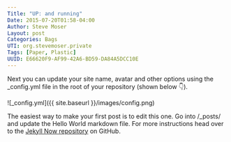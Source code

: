 ```yaml
---
Title: "UP: and running"
Date: 2015-07-20T01:58-04:00
Author: Steve Moser
Layout: post
Categories: Bags
UTI: org.stevemoser.private
Tags: [Paper, Plastic]
UUID: E66620F9-AF99-42A6-BD59-DA84A5DCC10E
---
```


Next you can update your site name, avatar and other options using the _config.yml file in the root of your repository (shown below :point_down:).

![_config.yml]({{ site.baseurl }}/images/config.png)

The easiest way to make your first post is to edit this one. Go into /_posts/ and update the Hello World markdown file. For more instructions head over to the [Jekyll Now repository](https://github.com/barryclark/jekyll-now) on GitHub.
